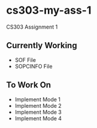 # cs303-my-ass-1
CS303 Assignment 1

## Currently Working
* SOF File
* SOPCINFO File

## To Work On
* Implement Mode 1
* Implement Mode 2
* Implement Mode 3
* Implement Mode 4
